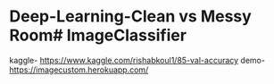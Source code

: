 # Deep-Learning-Clean vs Messy Room# ImageClassifier
kaggle- https://www.kaggle.com/rishabkoul1/85-val-accuracy
demo- https://imagecustom.herokuapp.com/
